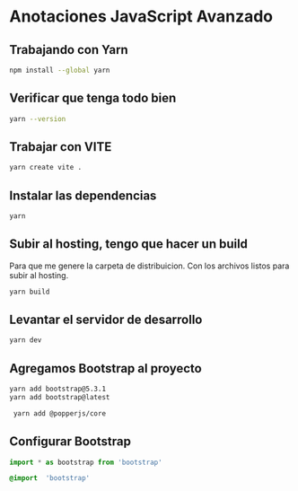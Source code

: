 # Anotaciones JavaScript Avanzado

## Trabajando con Yarn

```sh
npm install --global yarn
```

## Verificar que tenga todo bien

```sh
yarn --version
```

## Trabajar con VITE

```sh
yarn create vite .
```

## Instalar las dependencias

```sh
yarn
```

## Subir al hosting, tengo que hacer un build
Para que me genere la carpeta de distribuicion. Con los archivos listos para subir al hosting.

```sh
yarn build
```

## Levantar el servidor de desarrollo

```sh
yarn dev
```

## Agregamos Bootstrap al proyecto

```sh
yarn add bootstrap@5.3.1
yarn add bootstrap@latest
```
```sh
 yarn add @popperjs/core
```
## Configurar Bootstrap

```main.js
import * as bootstrap from 'bootstrap'
```

```style.css
@import  'bootstrap'
```